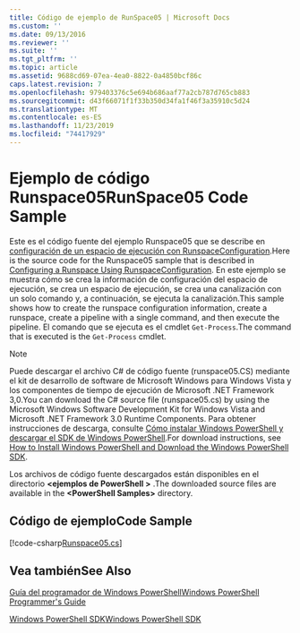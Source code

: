 ```yaml
---
title: Código de ejemplo de RunSpace05 | Microsoft Docs
ms.custom: ''
ms.date: 09/13/2016
ms.reviewer: ''
ms.suite: ''
ms.tgt_pltfrm: ''
ms.topic: article
ms.assetid: 9688cd69-07ea-4ea0-8822-0a4850bcf86c
caps.latest.revision: 7
ms.openlocfilehash: 979403376c5e694b686aaf77a2cb787d765cb883
ms.sourcegitcommit: d43f66071f1f33b350d34fa1f46f3a35910c5d24
ms.translationtype: MT
ms.contentlocale: es-ES
ms.lasthandoff: 11/23/2019
ms.locfileid: "74417929"
---
```

# <a name="runspace05-code-sample"></a><span data-ttu-id="25b93-102">Ejemplo de código Runspace05</span><span class="sxs-lookup"><span data-stu-id="25b93-102">RunSpace05 Code Sample</span></span>

<span data-ttu-id="25b93-103">Este es el código fuente del ejemplo Runspace05 que se describe en [configuración de un espacio de ejecución con RunspaceConfiguration](https://msdn.microsoft.com/en-us/42681d19-2d05-4975-befd-afb1990e79b2).</span><span class="sxs-lookup"><span data-stu-id="25b93-103">Here is the source code for the Runspace05 sample that is described in [Configuring a Runspace Using RunspaceConfiguration](https://msdn.microsoft.com/en-us/42681d19-2d05-4975-befd-afb1990e79b2).</span></span> <span data-ttu-id="25b93-104">En este ejemplo se muestra cómo se crea la información de configuración del espacio de ejecución, se crea un espacio de ejecución, se crea una canalización con un solo comando y, a continuación, se ejecuta la canalización.</span><span class="sxs-lookup"><span data-stu-id="25b93-104">This sample shows how to create the runspace configuration information, create a runspace, create a pipeline with a single command, and then execute the pipeline.</span></span> <span data-ttu-id="25b93-105">El comando que se ejecuta es el cmdlet `Get-Process`.</span><span class="sxs-lookup"><span data-stu-id="25b93-105">The command that is executed is the `Get-Process` cmdlet.</span></span>

> [!NOTE]
> <span data-ttu-id="25b93-106">Puede descargar el archivo C# de código fuente (runspace05.CS) mediante el kit de desarrollo de software de Microsoft Windows para Windows Vista y los componentes de tiempo de ejecución de Microsoft .NET Framework 3,0.</span><span class="sxs-lookup"><span data-stu-id="25b93-106">You can download the C# source file (runspace05.cs) by using the Microsoft Windows Software Development Kit for Windows Vista and Microsoft .NET Framework 3.0 Runtime Components.</span></span> <span data-ttu-id="25b93-107">Para obtener instrucciones de descarga, consulte [Cómo instalar Windows PowerShell y descargar el SDK de Windows PowerShell](/powershell/scripting/developer/installing-the-windows-powershell-sdk).</span><span class="sxs-lookup"><span data-stu-id="25b93-107">For download instructions, see [How to Install Windows PowerShell and Download the Windows PowerShell SDK](/powershell/scripting/developer/installing-the-windows-powershell-sdk).</span></span>
>
> <span data-ttu-id="25b93-108">Los archivos de código fuente descargados están disponibles en el directorio **\<ejemplos de PowerShell >** .</span><span class="sxs-lookup"><span data-stu-id="25b93-108">The downloaded source files are available in the **\<PowerShell Samples>** directory.</span></span>

## <a name="code-sample"></a><span data-ttu-id="25b93-109">Código de ejemplo</span><span class="sxs-lookup"><span data-stu-id="25b93-109">Code Sample</span></span>

[!code-csharp[Runspace05.cs](../../../../powershell-sdk-samples/SDK-2.0/csharp/Runspace05/Runspace05.cs#L11-L86 "Runspace05.cs")]

## <a name="see-also"></a><span data-ttu-id="25b93-110">Vea también</span><span class="sxs-lookup"><span data-stu-id="25b93-110">See Also</span></span>

[<span data-ttu-id="25b93-111">Guía del programador de Windows PowerShell</span><span class="sxs-lookup"><span data-stu-id="25b93-111">Windows PowerShell Programmer's Guide</span></span>](./windows-powershell-programmer-s-guide.md)

[<span data-ttu-id="25b93-112">Windows PowerShell SDK</span><span class="sxs-lookup"><span data-stu-id="25b93-112">Windows PowerShell SDK</span></span>](../windows-powershell-reference.md)
